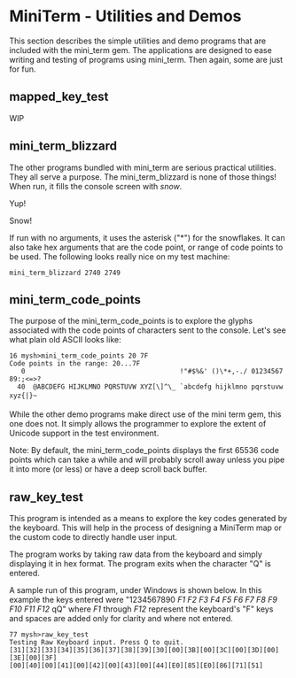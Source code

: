 # MiniTerm - Utilities and Demos

This section describes the simple utilities and demo programs that are included
with the mini_term gem. The applications are designed to ease writing and
testing of programs using mini_term. Then again, some are just for fun.

## mapped_key_test

WIP

## mini_term_blizzard

The other programs bundled with mini_term are serious practical utilities. They
all serve a purpose. The mini_term_blizzard is none of those things! When run,
it fills the console screen with _snow_.

Yup!

Snow!

If run with no arguments, it uses the asterisk ("*") for the snowflakes. It can
also take hex arguments that are the code point, or range of code points to be
used. The following looks really nice on my test machine:

    mini_term_blizzard 2740 2749

## mini_term_code_points

The purpose of the mini_term_code_points is to explore the glyphs associated
with the code points of characters sent to the console. Let's see what plain
old ASCII looks like:

    16 mysh>mini_term_code_points 20 7F
    Code points in the range: 20...7F
       0                                       !"#$%&' ()\*+,-./ 01234567 89:;<=>?
      40  @ABCDEFG HIJKLMNO PQRSTUVW XYZ[\]^\_ `abcdefg hijklmno pqrstuvw xyz{|}~

While the other demo programs make direct use of the mini term gem, this one
does not. It simply allows the programmer to explore the extent of Unicode
support in the test environment.

Note: By default, the mini_term_code_points displays the first 65536 code
points which can take a while and will probably scroll away unless you pipe
it into more (or less) or have a deep scroll back buffer.

## raw_key_test

This program is intended as a means to explore the key codes generated by the
keyboard. This will help in the process of designing a MiniTerm map or the
custom code to directly handle user input.

The program works by taking raw data from the keyboard and simply displaying it
in hex format. The program exits when the character "Q" is entered.

A sample run of this program, under Windows is shown below. In this example the
keys entered were "1234567890 *F1 F2 F3 F4 F5 F6 F7 F8 F9 F10 F11 F12* qQ"
where *F1* through *F12* represent the keyboard's "F" keys and spaces are added
only for clarity and where not entered.

    77 mysh>raw_key_test
    Testing Raw Keyboard input. Press Q to quit.
    [31][32][33][34][35][36][37][38][39][30][00][3B][00][3C][00][3D][00][3E][00][3F]
    [00][40][00][41][00][42][00][43][00][44][E0][85][E0][86][71][51]
